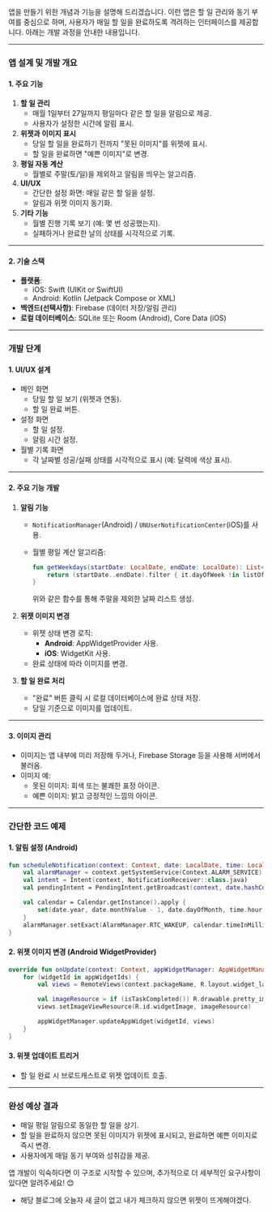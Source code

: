 앱을 만들기 위한 개념과 기능을 설명해 드리겠습니다. 이런 앱은 할 일 관리와 동기 부여를 중심으로 하며, 사용자가 매일 할 일을 완료하도록 격려하는 인터페이스를 제공합니다. 아래는 개발 과정을 안내한 내용입니다.

---

### **앱 설계 및 개발 개요**

#### **1. 주요 기능**

1. **할 일 관리**
    - 매월 1일부터 27일까지 평일마다 같은 할 일을 알림으로 제공.
    - 사용자가 설정한 시간에 알림 표시.
2. **위젯과 이미지 표시**
    - 당일 할 일을 완료하기 전까지 "못된 이미지"를 위젯에 표시.
    - 할 일을 완료하면 "예쁜 이미지"로 변경.
3. **평일 자동 계산**
    - 월별로 주말(토/일)을 제외하고 알림을 띄우는 알고리즘.
4. **UI/UX**
    - 간단한 설정 화면: 매일 같은 할 일을 설정.
    - 알림과 위젯 이미지 동기화.
5. **기타 기능**
    - 월별 진행 기록 보기 (예: 몇 번 성공했는지).
    - 실패하거나 완료한 날의 상태를 시각적으로 기록.

---

#### **2. 기술 스택**

- **플랫폼**:
    - iOS: Swift (UIKit or SwiftUI)
    - Android: Kotlin (Jetpack Compose or XML)
- **백엔드(선택사항)**: Firebase (데이터 저장/알림 관리)
- **로컬 데이터베이스**: SQLite 또는 Room (Android), Core Data (iOS)

---

### **개발 단계**

#### **1. UI/UX 설계**

- 메인 화면
    - 당일 할 일 보기 (위젯과 연동).
    - 할 일 완료 버튼.
- 설정 화면
    - 할 일 설정.
    - 알림 시간 설정.
- 월별 기록 화면
    - 각 날짜별 성공/실패 상태를 시각적으로 표시 (예: 달력에 색상 표시).

---

#### **2. 주요 기능 개발**

1. **알림 기능**
    
    - `NotificationManager`(Android) / `UNUserNotificationCenter`(iOS)를 사용.
    - 월별 평일 계산 알고리즘:
        
        ```kotlin
        fun getWeekdays(startDate: LocalDate, endDate: LocalDate): List<LocalDate> {
            return (startDate..endDate).filter { it.dayOfWeek !in listOf(DayOfWeek.SATURDAY, DayOfWeek.SUNDAY) }
        }
        ```
        
        위와 같은 함수를 통해 주말을 제외한 날짜 리스트 생성.
2. **위젯 이미지 변경**
    
    - 위젯 상태 변경 로직:
        - **Android**: AppWidgetProvider 사용.
        - **iOS**: WidgetKit 사용.
    - 완료 상태에 따라 이미지를 변경.
3. **할 일 완료 처리**
    
    - "완료" 버튼 클릭 시 로컬 데이터베이스에 완료 상태 저장.
    - 당일 기준으로 이미지를 업데이트.

---

#### **3. 이미지 관리**

- 이미지는 앱 내부에 미리 저장해 두거나, Firebase Storage 등을 사용해 서버에서 불러옴.
- 이미지 예:
    - 못된 이미지: 회색 또는 불쾌한 표정 아이콘.
    - 예쁜 이미지: 밝고 긍정적인 느낌의 아이콘.

---

### **간단한 코드 예제**

#### **1. 알림 설정 (Android)**

```kotlin
fun scheduleNotification(context: Context, date: LocalDate, time: LocalTime) {
    val alarmManager = context.getSystemService(Context.ALARM_SERVICE) as AlarmManager
    val intent = Intent(context, NotificationReceiver::class.java)
    val pendingIntent = PendingIntent.getBroadcast(context, date.hashCode(), intent, PendingIntent.FLAG_UPDATE_CURRENT)

    val calendar = Calendar.getInstance().apply {
        set(date.year, date.monthValue - 1, date.dayOfMonth, time.hour, time.minute)
    }
    alarmManager.setExact(AlarmManager.RTC_WAKEUP, calendar.timeInMillis, pendingIntent)
}
```

#### **2. 위젯 이미지 변경 (Android WidgetProvider)**

```kotlin
override fun onUpdate(context: Context, appWidgetManager: AppWidgetManager, appWidgetIds: IntArray) {
    for (widgetId in appWidgetIds) {
        val views = RemoteViews(context.packageName, R.layout.widget_layout)

        val imageResource = if (isTaskCompleted()) R.drawable.pretty_image else R.drawable.nasty_image
        views.setImageViewResource(R.id.widgetImage, imageResource)

        appWidgetManager.updateAppWidget(widgetId, views)
    }
}
```

#### **3. 위젯 업데이트 트리거**

- 할 일 완료 시 브로드캐스트로 위젯 업데이트 호출.

---

### **완성 예상 결과**

- 매일 평일 알림으로 동일한 할 일을 상기.
- 할 일을 완료하지 않으면 못된 이미지가 위젯에 표시되고, 완료하면 예쁜 이미지로 즉시 변경.
- 사용자에게 매일 동기 부여와 성취감을 제공.

앱 개발이 익숙하다면 이 구조로 시작할 수 있으며, 추가적으로 더 세부적인 요구사항이 있다면 알려주세요! 😊




- 해당 블로그에 오늘자 새 글이 없고 내가 체크하지 않으면 위젯이 뜨게해야겠다.




